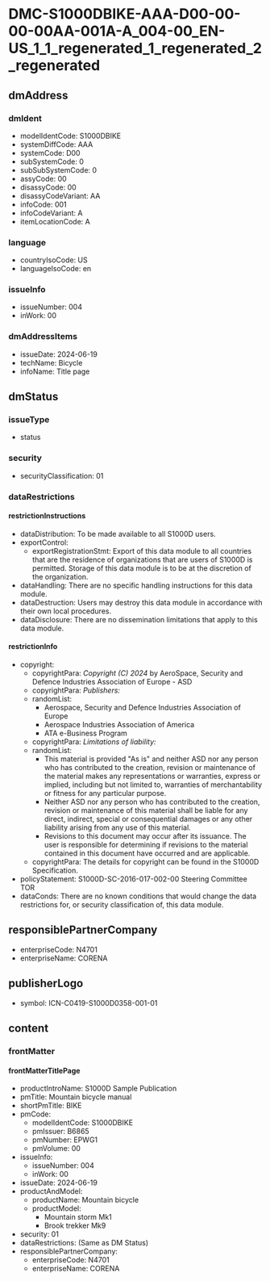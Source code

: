 # DMC-S1000DBIKE-AAA-D00-00-00-00AA-001A-A_004-00_EN-US_1_1_regenerated_1_regenerated_2_regenerated

## dmAddress
### dmIdent
* modelIdentCode: S1000DBIKE
* systemDiffCode: AAA
* systemCode: D00
* subSystemCode: 0
* subSubSystemCode: 0
* assyCode: 00
* disassyCode: 00
* disassyCodeVariant: AA
* infoCode: 001
* infoCodeVariant: A
* itemLocationCode: A

### language
* countryIsoCode: US
* languageIsoCode: en

### issueInfo
* issueNumber: 004
* inWork: 00

### dmAddressItems
* issueDate: 2024-06-19
* techName: Bicycle
* infoName: Title page

## dmStatus
### issueType
* status

### security
* securityClassification: 01

### dataRestrictions
#### restrictionInstructions
* dataDistribution: To be made available to all S1000D users.
* exportControl: 
  * exportRegistrationStmt: Export of this data module to all countries that are the residence of organizations that are users of S1000D is permitted. Storage of this data module is to be at the discretion of the organization.
* dataHandling: There are no specific handling instructions for this data module.
* dataDestruction: Users may destroy this data module in accordance with their own local procedures.
* dataDisclosure: There are no dissemination limitations that apply to this data module.

#### restrictionInfo
* copyright:
  * copyrightPara: *Copyright (C) 2024* by AeroSpace, Security and Defence Industries Association of Europe - ASD
  * copyrightPara: *Publishers:*
  * randomList:
    * Aerospace, Security and Defence Industries Association of Europe
    * Aerospace Industries Association of America
    * ATA e-Business Program
  * copyrightPara: *Limitations of liability:*
  * randomList:
    * This material is provided "As is" and neither ASD nor any person who has contributed to the creation, revision or maintenance of the material makes any representations or warranties, express or implied, including but not limited to, warranties of merchantability or fitness for any particular purpose.
    * Neither ASD nor any person who has contributed to the creation, revision or maintenance of this material shall be liable for any direct, indirect, special or consequential damages or any other liability arising from any use of this material.
    * Revisions to this document may occur after its issuance. The user is responsible for determining if revisions to the material contained in this document have occurred and are applicable.
  * copyrightPara: The details for copyright can be found in the S1000D Specification.
* policyStatement: S1000D-SC-2016-017-002-00 Steering Committee TOR
* dataConds: There are no known conditions that would change the data restrictions for, or security classification of, this data module.

## responsiblePartnerCompany
* enterpriseCode: N4701
* enterpriseName: CORENA

## publisherLogo
* symbol: ICN-C0419-S1000D0358-001-01

## content
### frontMatter
#### frontMatterTitlePage
* productIntroName: S1000D Sample Publication
* pmTitle: Mountain bicycle manual
* shortPmTitle: BIKE
* pmCode:
  * modelIdentCode: S1000DBIKE
  * pmIssuer: B6865
  * pmNumber: EPWG1
  * pmVolume: 00
* issueInfo:
  * issueNumber: 004
  * inWork: 00
* issueDate: 2024-06-19
* productAndModel:
  * productName: Mountain bicycle
  * productModel:
    * Mountain storm Mk1
    * Brook trekker Mk9
* security: 01
* dataRestrictions: (Same as DM Status)
* responsiblePartnerCompany:
  * enterpriseCode: N4701
  * enterpriseName: CORENA
